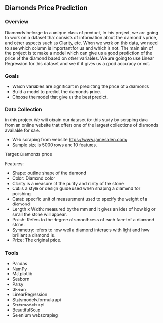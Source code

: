## Diamonds Price Prediction

### Overview

Diamonds belonge to a unique class of product, In this project, we are going to work on a dataset that consists of information about the diamond's price, and other aspects such as Clarity, etc. When we work on this data, we need to see which column is important for us and which is not. The main aim of the project is to make a model which can give us a good prediction of the price of the diamond based on other variables. We are going to use Linear Regression for this dataset and see if it gives us a good accuracy or not.

### Goals

- Which variables are significant in predicting the price of a diamonds
- Build a model to predict the diamonds price.
- Choose the model that give us the best predict. 


### Data Collection

In this project We will obtain our dataset for this study by scraping data from an online website that offers one of the largest collections of diamonds available for sale.
- Web scraping from website https://www.jamesallen.com/ 
- Sample size is 5000 rows and 10 features.

Target: Diamonds price

Features: 
- Shape: outline shape of the diamond
- Color: Diamond color 
- Clarity:is a measure of the purity and rarity of the stone 
- Cut:is a style or design guide used when shaping a diamond for polishing
- Carat: specific unit of measurement used to specify the weight of a diamond
- Length x Width: measured by the mm and it gives an idea of how big or small the stone will appear.
- Polish: Refers to the degree of smoothness of each facet of a diamond stone.
- Symmetry: refers to how well a diamond interacts with light and how brilliant a diamond is.
- Price: The original price.

### Tools

- Pandas
- NumPy
- Matplotlib
- Seaborn
- Patsy
- Sklean
- LinearRegression
- Statsmodels.formula.api
- Statsmodels.api
- BeautifulSoup 
- Selenium webscraping

